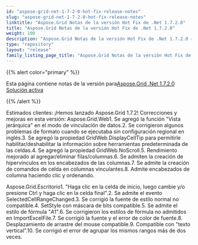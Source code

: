 ```yaml
---
id: "aspose-grid-net-1-7-2-0-hot-fix-release-notes"
slug: "aspose-grid-net-1-7-2-0-hot-fix-release-notes"
linktitle: "Aspose.Grid Notas de la versión Hot Fix de .Net 1.7.2.0"
title: "Aspose.Grid Notas de la versión Hot Fix de .Net 1.7.2.0"
weight: 100
description: "Aspose.Grid Notas de la versión Hot Fix de .Net 1.7.2.0 – the latest updates and fixes."
type: "repository"
layout: "release"
family_listing_page_title: "Aspose.Grid Notas de la versión Hot Fix de .Net 1.7.2.0"
---
```

{{% alert color="primary" %}} 

 Esta página contiene notas de la versión para[Aspose.Grid .Net 1.7.2.0 Solución activa](https://releases.aspose.com/cells/net/new-releases/aspose.grid-.net-1.7.2.0-hot-fix/)

{{% /alert %}} 

Estimados clientes: ¡Hemos lanzado Aspose.Grid 1.7.2! Correcciones y mejoras en esta versión: Aspose.Grid.Web1. Se agregó la función "Vista jerárquica" en el modo de vinculación de datos.2. Se corrigieron algunos problemas de formato cuando se ejecutaba sin configuración regional en inglés.3. Se agregó la propiedad GridWeb.DisplayCellTip para permitirle habilitar/deshabilitar la información sobre herramientas predeterminada de las celdas.4. Se agregó la propiedad GridWeb.NoScroll.5. Rendimiento mejorado al agregar/eliminar filas/columnas.6. Se admiten la creación de hipervínculos en los encabezados de las columnas.7. Se admite la creación de comandos de celda en columnas vinculantes.8. Admite encabezados de columna haciendo clic y ordenando.

Aspose.Grid.Escritorio1. "Haga clic en la celda de inicio, luego cambie y/o presione Ctrl y haga clic en la celda final".2. Se admite el evento SelectedCellRangeChanged.3. Se corrigió la fuente de estilo normal no compatible.4. SetStyle con máscara de bits compatible.5. Se admite el estilo de fórmula "$A$1".6. Se corrigieron los estilos de fórmula no admitidos en ImportExcelFile.7. Se corrigió la fuente y el error de color de fuente.8. Desplazamiento de arrastre del mouse compatible.9. Compatible con "texto vertical".10. Se corrigió el error de agrupar los mismos rangos más de dos veces.
